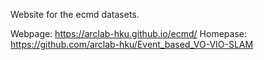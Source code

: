 Website for the ecmd datasets.

Webpage: https://arclab-hku.github.io/ecmd/
Homepase: https://github.com/arclab-hku/Event_based_VO-VIO-SLAM
